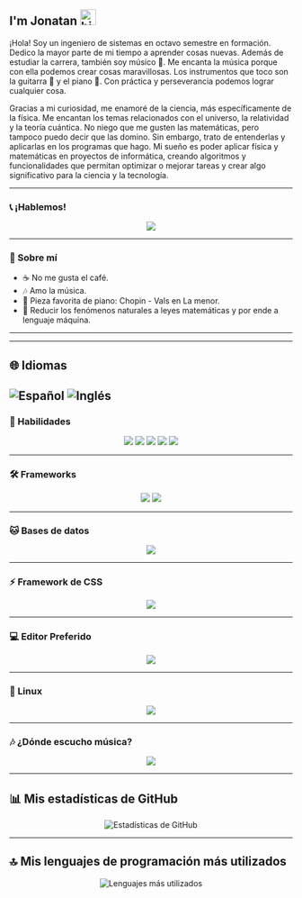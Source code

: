 ## I'm Jonatan <img src="https://user-images.githubusercontent.com/1303154/88677602-1635ba80-d120-11ea-84d8-d263ba5fc3c0.gif" width="28px" alt="hi">

¡Hola! Soy un ingeniero de sistemas en octavo semestre en formación. Dedico la mayor parte de mi tiempo a aprender cosas nuevas. Además de estudiar la carrera, también soy músico 🎵. Me encanta la música porque con ella podemos crear cosas maravillosas. Los instrumentos que toco son la guitarra 🎸 y el piano 🎹. Con práctica y perseverancia podemos lograr cualquier cosa.

Gracias a mi curiosidad, me enamoré de la ciencia, más específicamente de la física. Me encantan los temas relacionados con el universo, la relatividad y la teoría cuántica. No niego que me gusten las matemáticas, pero tampoco puedo decir que las domino. Sin embargo, trato de entenderlas y aplicarlas en los programas que hago. Mi sueño es poder aplicar física y matemáticas en proyectos de informática, creando algoritmos y funcionalidades que permitan optimizar o mejorar tareas y crear algo significativo para la ciencia y la tecnología.

---

### 📞 ¡Hablemos!

<p align="center">
  <a href="https://www.linkedin.com/in/jonatan-camilo-igua-contreras-08793020a/"><img src="https://img.shields.io/badge/LinkedIn-0077B5?style=for-the-badge&logo=linkedin&logoColor=white"/></a>
</p>

---

### 🔵 Sobre mí

- ☕ No me gusta el café.
- 🎶 Amo la música.
- 🎹 Pieza favorita de piano: Chopin - Vals en La menor.
- 🤔 Reducir los fenómenos naturales a leyes matemáticas y por ende a lenguaje máquina.

---
---
## 🌐 Idiomas

![Español](https://img.shields.io/badge/Español-Nativo-green?style=flat-square)
![Inglés](https://img.shields.io/badge/Inglés-A1-blue?style=flat-square)
---

### 🚀 Habilidades

<p align="center">
  <img src="https://img.shields.io/badge/HTML5-E34F26?style=for-the-badge&logo=html5&logoColor=white"/>
  <img src="https://img.shields.io/badge/CSS3-1572B6?style=for-the-badge&logo=css3&logoColor=white"/>
  <img src="https://img.shields.io/badge/JavaScript-323330?style=for-the-badge&logo=javascript&logoColor=F7DF1E"/>
  <img src="https://img.shields.io/badge/Java-ED8B00?style=for-the-badge&logo=openjdk&logoColor=white"/>
  <img src="https://img.shields.io/badge/Python-14354C?style=for-the-badge&logo=python&logoColor=white"/>
</p>

---

### 🛠️ Frameworks

<p align="center">
  <img src="https://img.shields.io/badge/Django-092E20?style=for-the-badge&logo=django&logoColor=white"/>
  <img src="https://img.shields.io/badge/Flask-000000?style=for-the-badge&logo=flask&logoColor=white"/>
</p>

---

### 🐱 Bases de datos

<p align="center">
  <img src="https://img.shields.io/badge/MySQL-005C84?style=for-the-badge&logo=mysql&logoColor=white"/>
</p>

---

### ⚡ Framework de CSS

<p align="center">
  <img src="https://img.shields.io/badge/Bootstrap-563D7C?style=for-the-badge&logo=bootstrap&logoColor=white"/>
</p>

---

### 💻 Editor Preferido

<p align="center">
  <img src="https://img.shields.io/badge/Visual_Studio_Code-0078D4?style=for-the-badge&logo=visual%20studio%20code&logoColor=white"/>
</p>

---

### 🐧 Linux

<p align="center">
  <img src="https://img.shields.io/badge/Linux_Mint-87CF3E?style=for-the-badge&logo=linux-mint&logoColor=white"/>
</p>

---

### 🎶 ¿Dónde escucho música?

<p align="center">
  <img src="https://img.shields.io/badge/Spotify-1ED760?&style=for-the-badge&logo=spotify&logoColor=white"/>
</p>

---

## 📊 Mis estadísticas de GitHub

<p align="center">
  <img src="https://github-readme-stats.vercel.app/api?username=jCamiloIgua&show_icons=true&theme=blue-green" alt="Estadísticas de GitHub"/>
</p>

---

## 🔝 Mis lenguajes de programación más utilizados

<p align="center">
  <img src="https://github-readme-stats.vercel.app/api/top-langs/?username=jCamiloIgua&theme=blue-green&hide=html,css&langs_count=10" alt="Lenguajes más utilizados"/>
</p>


